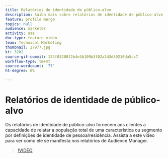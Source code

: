 ```yaml
---
title: Relatórios de identidade de público-alvo
description: Saiba mais sobre relatórios de identidade de público-alvo. Esse tipo de relatório em Audience Manager permite relatar a população total de uma característica ou segmento por pessoa ou definições de identidade da família.
feature: profile merge
topics: null
audience: marketer
activity: use
doc-type: feature video
team: Technical Marketing
thumbnail: 27977.jpg
kt: 3202
source-git-commit: 124f03208f2b4e3b109b3f02a2d3d59210da5cc7
workflow-type: tm+mt
source-wordcount: '77'
ht-degree: 0%

---
```



# Relatórios de identidade de público-alvo

Os relatórios de identidade de público-alvo fornecem aos clientes a capacidade de relatar a população total de uma característica ou segmento por definições de identidade de pessoa/residência. Assista a este vídeo para ver como ele se manifesta nos relatórios de Audience Manager.

>[!VIDEO](https://video.tv.adobe.com/v/27977/?quality=12)
